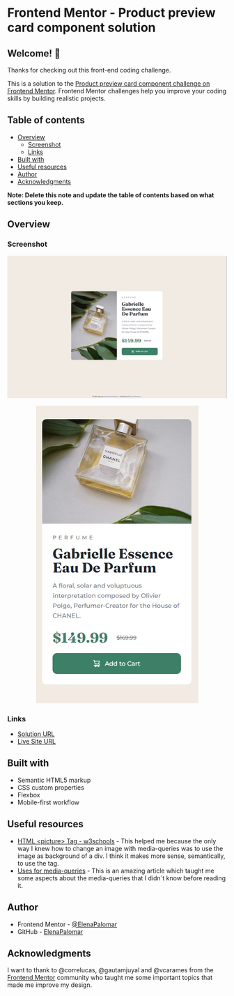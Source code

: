 # Frontend Mentor - Product preview card component solution

## Welcome! 👋

Thanks for checking out this front-end coding challenge.

This is a solution to the [Product preview card component challenge on Frontend Mentor](https://www.frontendmentor.io/challenges/product-preview-card-component-GO7UmttRfa). Frontend Mentor challenges help you improve your coding skills by building realistic projects.

## Table of contents

- [Overview](#overview)
  - [Screenshot](#screenshot)
  - [Links](#links)
- [Built with](#built-with)
- [Useful resources](#useful-resources)
- [Author](#author)
- [Acknowledgments](#acknowledgments)

**Note: Delete this note and update the table of contents based on what sections you keep.**

## Overview

### Screenshot

<img src="./screenshots/product-previes-card-desktop.jpg"/>
<p align="center">
  <img src="./screenshots/product-previes-card-mobile.jpg"/>
</p>

### Links

- [Solution URL](https://github.com/ElenaPalomar/product-preview-card)
- [Live Site URL](https://elenapalomar.github.io/product-preview-card)

## Built with

- Semantic HTML5 markup
- CSS custom properties
- Flexbox
- Mobile-first workflow

## Useful resources

- [HTML \<picture\> Tag - w3schools](https://www.w3schools.com/tags/tag_picture.asp) - This helped me because the only way I knew how to change an image with media-queries was to use the image as background of a div. I think it makes more sense, semantically, to use the <picture> tag.
- [Uses for media-queries](https://web.dev/learn/design/media-queries/) - This is an amazing article which taught me some aspects about the media-queries that I didn´t know before reading it.

## Author

- Frontend Mentor - [@ElenaPalomar](https://www.frontendmentor.io/profile/ElenaPalomar)
- GitHub - [ElenaPalomar](https://github.com/search?q=ElenaPalomar)

## Acknowledgments

I want to thank to @correlucas, @gautamjuyal and @vcarames from the [Frontend Mentor](https://www.frontendmentor.io/home) community who taught me some important topics that made me improve my design.
